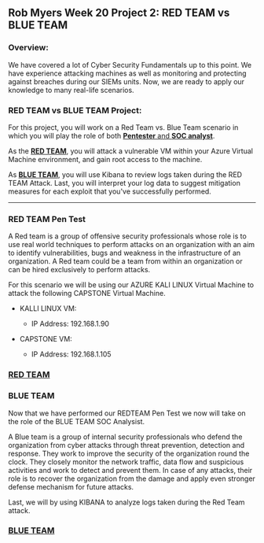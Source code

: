 ## Rob Myers Week 20 Project 2: RED TEAM vs BLUE TEAM

### Overview:

We have covered a lot of Cyber Security Fundamentals up to this point. We have experience attacking machines as well as monitoring and protecting against breaches during our SIEMs units. Now, we are ready to apply our knowledge to many real-life scenarios. 

### RED TEAM vs BLUE TEAM Project:

For this project, you will work on a Red Team vs. Blue Team scenario in which you will play the role of both <u>**Pentester** and **SOC analyst**</u>.

As the <u>**RED TEAM**</u>, you will attack a vulnerable VM within your Azure Virtual Machine environment, and gain root access to the machine. 


As <u>**BLUE TEAM**</u>, you will use Kibana to review logs taken during the RED TEAM Attack. Last, you will interpret your log data to suggest mitigation measures for each exploit that you've successfully performed.

---

### RED TEAM Pen Test

A Red team is a group of offensive security professionals whose role is to use real world techniques to perform attacks on an organization with an aim to identify vulnerabilities, bugs and weakness in the infrastructure of an organization. A Red team could be a team from within an organization or can be hired exclusively to perform attacks. 

For this scenario we will be using our AZURE KALI LINUX Virtual Machine to attack the following CAPSTONE Virtual Machine.

* KALLI LINUX VM:
    
    - IP Address: 192.168.1.90

* CAPSTONE VM:

    - IP Address: 192.168.1.105 

### [RED TEAM](IMAGE/REDTEAM.md)  

### BLUE TEAM 

Now that we have performed our REDTEAM Pen Test we now will take on the role of the BLUE TEAM SOC Analysist.

A Blue team is a group of internal security professionals who defend the organization from cyber attacks through threat prevention, detection and response. They work to improve the security of the organization round the clock. They closely monitor the network traffic, data flow and suspicious activities and work to detect and prevent them. In case of any attacks, their role is to recover the organization from the damage and apply even stronger defense mechanism for future attacks.

Last, we will by using KIBANA to analyze logs taken during the Red Team attack.

### [BLUE TEAM](IMAGE/BLUETEAM.md)  








